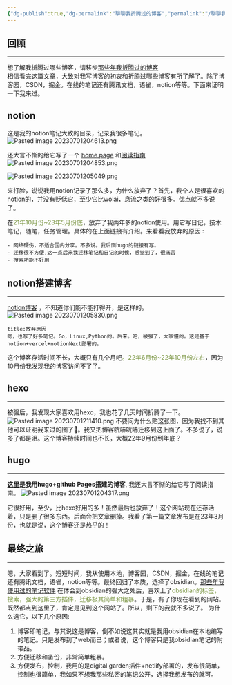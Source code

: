 ```yaml
---
{"dg-publish":true,"dg-permalink":"聊聊我折腾过的博客","permalink":"/聊聊我折腾过的博客/","noteIcon":"","created":"2023-07-01","updated":""}
---
```


## 回顾
---
想了解我折腾过哪些博客，请移步[那些年我折腾过的博客](https://sunnydongbowen.github.io/%E8%81%8A%E8%81%8A%E9%82%A3%E4%BA%9B%E5%B9%B4%E6%88%91%E6%8A%98%E8%85%BE%E8%BF%87%E7%9A%84%E5%8D%9A%E5%AE%A2/)  
相信看完这篇文章，大致对我写博客的初衷和折腾过哪些博客有所了解了。除了博客园，CSDN，掘金。在线的笔记还有腾讯文档，语雀，notion等等。下面来证明一下我来过。

## notion 
这是我的notion笔记大致的目录，记录我很多笔记。
![Pasted image 20230701204613.png](/img/user/Pasted%20image%2020230701204613.png)

还大言不惭的给它写了一个 [home page](https://www.notion.so/dongbowen/b0acf6cef7794d2086128341510245b4)  和[阅读指南](https://www.notion.so/dongbowen/c89bc5fa10224548afd3ee13959da790)
![Pasted image 20230701204853.png](/img/user/Pasted%20image%2020230701204853.png)


![Pasted image 20230701205049.png](/img/user/Pasted%20image%2020230701205049.png)

   来打脸，说说我用notion记录了那么多，为什么放弃了？首先，我个人是很喜欢的notion的，并没有贬低它，至少它比wolai，息流之类的好很多。优点就不多说了。
   
   在<font color="#76923c">21年10月份~23年5月份底</font>，放弃了我两年多的notion使用。用它写日记，技术笔记，随笔，任务管理。具体的在上面链接有介绍。来看看我放弃的原因 :
```ad-note
- 网络硬伤，不适合国内分享。不多说。我后面hugo的链接有写。
- 迁移很不方便,这一点后来我迁移笔记和日记的时候，感觉到了，很痛苦
- 搜索功能不好用
```

## notion搭建博客
---
[notion博客](https://bowen-xi.vercel.app/category/Go) ，不知道你们能不能打得开，是这样的。
![Pasted image 20230701205830.png](/img/user/Pasted%20image%2020230701205830.png)

```ad-fail
title:放弃原因
嗯，也写了好多笔记。Go，Linux,Python的。后来。哈，被强了，大家懂的。这是基于notion+vercel+notionNext部署的。
```
这个博客存活时间不长，大概只有几个月吧<font color="#76923c">。22年6月份~22年10月份左右</font>，因为10月份我发现我的博客访问不了了。

## hexo
---
被强后，我发现大家喜欢用hexo，我也花了几天时间折腾了一下。
![Pasted image 20230701211410.png](/img/user/Pasted%20image%2020230701211410.png)
不要问为什么贴这张图，因为我找不到其他可以证明我来过的图了🤣。我又把博客吭哧吭哧迁移到这上面了。不多说了，说多了都是泪。这个博客持续时间也不长，大概22年9月份到年底？

## hugo
---
 **[这里](https://sunnydongbowen.github.io/%E9%98%85%E8%AF%BB%E6%8C%87%E5%8D%97/)是我用hugo+github Pages搭建的博客**, 我还大言不惭的给它写了阅读指南。
![Pasted image 20230701204317.png](/img/user/Pasted%20image%2020230701204317.png)

它很好用，至少，比hexo好用的多！虽然最后也放弃了！这个网站现在还存活着，只是删了很多东西。后面会把文章删掉。我看了第一篇文章发布是在23年3月份，也就是说，这个博客还是热乎的！

## 最终之旅
---
嗯，大家看到了。短短时间，我从使用本地，博客园，CSDN，掘金，在线的笔记还有腾讯文档，语雀，notion等等。最终回归了本质，选择了obsidian。[那些年我使用过的笔记软件](https://sunnydongbowen.github.io/%E8%81%8A%E8%81%8A%E6%88%91%E6%8A%98%E8%85%BE%E8%BF%87%E7%9A%84%E7%AC%94%E8%AE%B0%E8%BD%AF%E4%BB%B6/)
在体会到obsidian的强大之处后，喜欢上了<font color="#76923c">obsidian的标签，搜索，强大的第三方插件，迁移极其简单和粗暴</font>。于是，有了你现在看到的网站。既然都点到这里了，肯定是见到这个网站了。所以，剩下的我就不多说了。
为什么选它，以下几个原因:  
1. 博客即笔记，与其说这是博客，倒不如说这其实就是我用obsidian在本地编写的笔记。只是发布到了web而已；或者说，这个博客只是我obsidian笔记的附带品。
2. 方便迁移和备份，非常简单粗暴。
3. 方便发布，控制，我用的是digital garden插件+netlify部署的，发布很简单，控制也很简单，我如果不想我那些私密的笔记公开，选择我想发布的就可。




